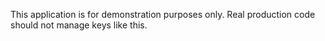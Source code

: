 This application is for demonstration purposes only. Real production code should not manage keys like this.